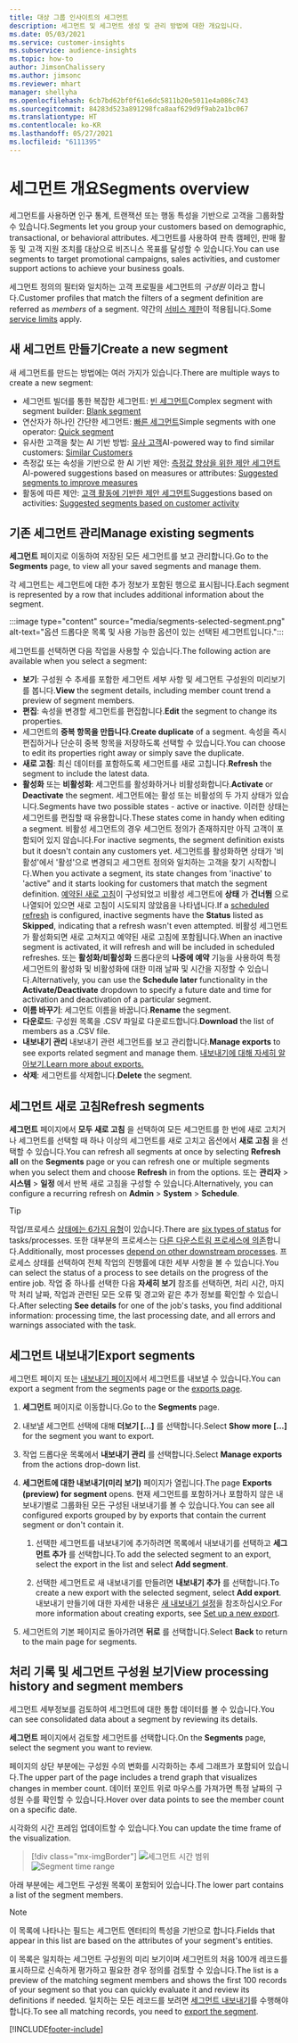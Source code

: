 ```yaml
---
title: 대상 그룹 인사이트의 세그먼트
description: 세그먼트 및 세그먼트 생성 및 관리 방법에 대한 개요입니다.
ms.date: 05/03/2021
ms.service: customer-insights
ms.subservice: audience-insights
ms.topic: how-to
author: JimsonChalissery
ms.author: jimsonc
ms.reviewer: mhart
manager: shellyha
ms.openlocfilehash: 6cb7bd62bf0f61e6dc5811b20e5011e4a086c743
ms.sourcegitcommit: 84283d523a891298fca8aaf629d9f9ab2a1bc067
ms.translationtype: HT
ms.contentlocale: ko-KR
ms.lasthandoff: 05/27/2021
ms.locfileid: "6111395"
---
```

# <a name="segments-overview"></a><span data-ttu-id="f22ec-103">세그먼트 개요</span><span class="sxs-lookup"><span data-stu-id="f22ec-103">Segments overview</span></span>

<span data-ttu-id="f22ec-104">세그먼트를 사용하면 인구 통계, 트랜잭션 또는 행동 특성을 기반으로 고객을 그룹화할 수 있습니다.</span><span class="sxs-lookup"><span data-stu-id="f22ec-104">Segments let you group your customers based on demographic, transactional, or behavioral attributes.</span></span> <span data-ttu-id="f22ec-105">세그먼트를 사용하여 판촉 캠페인, 판매 활동 및 고객 지원 조치를 대상으로 비즈니스 목표를 달성할 수 있습니다.</span><span class="sxs-lookup"><span data-stu-id="f22ec-105">You can use segments to target promotional campaigns, sales activities, and customer support actions to achieve your business goals.</span></span>

<span data-ttu-id="f22ec-106">세그먼트 정의의 필터와 일치하는 고객 프로필을 세그먼트의 *구성원* 이라고 합니다.</span><span class="sxs-lookup"><span data-stu-id="f22ec-106">Customer profiles that match the filters of a segment definition are referred as *members* of a segment.</span></span> <span data-ttu-id="f22ec-107">약간의 [서비스 제한](service-limits.md)이 적용됩니다.</span><span class="sxs-lookup"><span data-stu-id="f22ec-107">Some [service limits](service-limits.md) apply.</span></span>

## <a name="create-a-new-segment"></a><span data-ttu-id="f22ec-108">새 세그먼트 만들기</span><span class="sxs-lookup"><span data-stu-id="f22ec-108">Create a new segment</span></span>

<span data-ttu-id="f22ec-109">새 세그먼트를 만드는 방법에는 여러 가지가 있습니다.</span><span class="sxs-lookup"><span data-stu-id="f22ec-109">There are multiple ways to create a new segment:</span></span> 

- <span data-ttu-id="f22ec-110">세그먼트 빌더를 통한 복잡한 세그먼트: [빈 세그먼트](segment-builder.md#create-a-new-segment)</span><span class="sxs-lookup"><span data-stu-id="f22ec-110">Complex segment with segment builder: [Blank segment](segment-builder.md#create-a-new-segment)</span></span>
- <span data-ttu-id="f22ec-111">연산자가 하나인 간단한 세그먼트: [빠른 세그먼트](segment-builder.md#quick-segments)</span><span class="sxs-lookup"><span data-stu-id="f22ec-111">Simple segments with one operator: [Quick segment](segment-builder.md#quick-segments)</span></span>
- <span data-ttu-id="f22ec-112">유사한 고객을 찾는 AI 기반 방법: [유사 고객](find-similar-customer-segments.md)</span><span class="sxs-lookup"><span data-stu-id="f22ec-112">AI-powered way to find similar customers: [Similar Customers](find-similar-customer-segments.md)</span></span>
- <span data-ttu-id="f22ec-113">측정값 또는 속성을 기반으로 한 AI 기반 제안: [측정값 향상을 위한 제안 세그먼트](suggested-segments.md)</span><span class="sxs-lookup"><span data-stu-id="f22ec-113">AI-powered suggestions based on measures or attributes: [Suggested segments to improve measures](suggested-segments.md)</span></span>
- <span data-ttu-id="f22ec-114">활동에 따른 제안: [고객 활동에 기반한 제안 세그먼트](suggested-segments-activity.md)</span><span class="sxs-lookup"><span data-stu-id="f22ec-114">Suggestions based on activities: [Suggested segments based on customer activity](suggested-segments-activity.md)</span></span>

## <a name="manage-existing-segments"></a><span data-ttu-id="f22ec-115">기존 세그먼트 관리</span><span class="sxs-lookup"><span data-stu-id="f22ec-115">Manage existing segments</span></span>

<span data-ttu-id="f22ec-116">**세그먼트** 페이지로 이동하여 저장된 모든 세그먼트를 보고 관리합니다.</span><span class="sxs-lookup"><span data-stu-id="f22ec-116">Go to the **Segments** page, to view all your saved segments and manage them.</span></span>

<span data-ttu-id="f22ec-117">각 세그먼트는 세그먼트에 대한 추가 정보가 포함된 행으로 표시됩니다.</span><span class="sxs-lookup"><span data-stu-id="f22ec-117">Each segment is represented by a row that includes additional information about the segment.</span></span>

:::image type="content" source="media/segments-selected-segment.png" alt-text="옵션 드롭다운 목록 및 사용 가능한 옵션이 있는 선택된 세그먼트입니다.":::

<span data-ttu-id="f22ec-119">세그먼트를 선택하면 다음 작업을 사용할 수 있습니다.</span><span class="sxs-lookup"><span data-stu-id="f22ec-119">The following action are available when you select a segment:</span></span>

- <span data-ttu-id="f22ec-120">**보기**: 구성원 수 추세를 포함한 세그먼트 세부 사항 및 세그먼트 구성원의 미리보기를 봅니다.</span><span class="sxs-lookup"><span data-stu-id="f22ec-120">**View** the segment details, including member count trend a preview of segment members.</span></span>
- <span data-ttu-id="f22ec-121">**편집**: 속성을 변경할 세그먼트를 편집합니다.</span><span class="sxs-lookup"><span data-stu-id="f22ec-121">**Edit** the segment to change its properties.</span></span>
- <span data-ttu-id="f22ec-122">세그먼트의 **중복 항목을 만듭니다**.</span><span class="sxs-lookup"><span data-stu-id="f22ec-122">**Create duplicate** of a segment.</span></span> <span data-ttu-id="f22ec-123">속성을 즉시 편집하거나 단순히 중복 항목을 저장하도록 선택할 수 있습니다.</span><span class="sxs-lookup"><span data-stu-id="f22ec-123">You can choose to edit its properties right away or simply save the duplicate.</span></span>
- <span data-ttu-id="f22ec-124">**새로 고침**: 최신 데이터를 포함하도록 세그먼트를 새로 고칩니다.</span><span class="sxs-lookup"><span data-stu-id="f22ec-124">**Refresh** the segment to include the latest data.</span></span>
- <span data-ttu-id="f22ec-125">**활성화** 또는 **비활성화**: 세그먼트를 활성화하거나 비활성화합니다.</span><span class="sxs-lookup"><span data-stu-id="f22ec-125">**Activate** or **Deactivate** the segment.</span></span> <span data-ttu-id="f22ec-126">세그먼트에는 활성 또는 비활성의 두 가지 상태가 있습니다.</span><span class="sxs-lookup"><span data-stu-id="f22ec-126">Segments have two possible states - active or inactive.</span></span> <span data-ttu-id="f22ec-127">이러한 상태는 세그먼트를 편집할 때 유용합니다.</span><span class="sxs-lookup"><span data-stu-id="f22ec-127">These states come in handy when editing a segment.</span></span> <span data-ttu-id="f22ec-128">비활성 세그먼트의 경우 세그먼트 정의가 존재하지만 아직 고객이 포함되어 있지 않습니다.</span><span class="sxs-lookup"><span data-stu-id="f22ec-128">For inactive segments, the segment definition exists but it doesn't contain any customers yet.</span></span> <span data-ttu-id="f22ec-129">세그먼트를 활성화하면 상태가 '비활성'에서 '활성'으로 변경되고 세그먼트 정의와 일치하는 고객을 찾기 시작합니다.</span><span class="sxs-lookup"><span data-stu-id="f22ec-129">When you activate a segment, its state changes from 'inactive' to 'active" and it starts looking for customers that match the segment definition.</span></span> <span data-ttu-id="f22ec-130">[예약된 새로 고침](system.md#schedule-tab)이 구성되었고 비활성 세그먼트에 **상태** 가 **건너뜀** 으로 나열되어 있으면 새로 고침이 시도되지 않았음을 나타냅니다.</span><span class="sxs-lookup"><span data-stu-id="f22ec-130">If a [scheduled refresh](system.md#schedule-tab) is configured, inactive segments have the **Status** listed as **Skipped**, indicating that a refresh wasn't even attempted.</span></span> <span data-ttu-id="f22ec-131">비활성 세그먼트가 활성화되면 새로 고쳐지고 예약된 새로 고침에 포함됩니다.</span><span class="sxs-lookup"><span data-stu-id="f22ec-131">When an inactive segment is activated, it will refresh and will be included in scheduled refreshes.</span></span>
  <span data-ttu-id="f22ec-132">또는 **활성화/비활성화** 드롭다운의 **나중에 예약** 기능을 사용하여 특정 세그먼트의 활성화 및 비활성화에 대한 미래 날짜 및 시간을 지정할 수 있습니다.</span><span class="sxs-lookup"><span data-stu-id="f22ec-132">Alternatively, you can use the **Schedule later** functionality in the **Activate/Deactivate** dropdown to specify a future date and time for activation and deactivation of a particular segment.</span></span>
- <span data-ttu-id="f22ec-133">**이름 바꾸기**: 세그먼트 이름을 바꿉니다.</span><span class="sxs-lookup"><span data-stu-id="f22ec-133">**Rename** the segment.</span></span>
- <span data-ttu-id="f22ec-134">**다운로드**: 구성원 목록을 .CSV 파일로 다운로드합니다.</span><span class="sxs-lookup"><span data-stu-id="f22ec-134">**Download** the list of members as a .CSV file.</span></span>
- <span data-ttu-id="f22ec-135">**내보내기 관리** 내보내기 관련 세그먼트를 보고 관리합니다.</span><span class="sxs-lookup"><span data-stu-id="f22ec-135">**Manage exports** to see exports related segment and manage them.</span></span> [<span data-ttu-id="f22ec-136">내보내기에 대해 자세히 알아보기.</span><span class="sxs-lookup"><span data-stu-id="f22ec-136">Learn more about exports.</span></span>](export-destinations.md)
- <span data-ttu-id="f22ec-137">**삭제**: 세그먼트를 삭제합니다.</span><span class="sxs-lookup"><span data-stu-id="f22ec-137">**Delete** the segment.</span></span>

## <a name="refresh-segments"></a><span data-ttu-id="f22ec-138">세그먼트 새로 고침</span><span class="sxs-lookup"><span data-stu-id="f22ec-138">Refresh segments</span></span>

<span data-ttu-id="f22ec-139">**세그먼트** 페이지에서 **모두 새로 고침** 을 선택하여 모든 세그먼트를 한 번에 새로 고치거나 세그먼트를 선택할 때 하나 이상의 세그먼트를 새로 고치고 옵션에서 **새로 고침** 을 선택할 수 있습니다.</span><span class="sxs-lookup"><span data-stu-id="f22ec-139">You can refresh all segments at once by selecting **Refresh all** on the **Segments** page or you can refresh one or multiple segments when you select them and choose **Refresh** in from the options.</span></span> <span data-ttu-id="f22ec-140">또는 **관리자** > **시스템** > **일정** 에서 반복 새로 고침을 구성할 수 있습니다.</span><span class="sxs-lookup"><span data-stu-id="f22ec-140">Alternatively, you can configure a recurring refresh on **Admin** > **System** > **Schedule**.</span></span>

> [!TIP]
> <span data-ttu-id="f22ec-141">작업/프로세스 [상태에는 6가지 유형](system.md#status-types)이 있습니다.</span><span class="sxs-lookup"><span data-stu-id="f22ec-141">There are [six types of status](system.md#status-types) for tasks/processes.</span></span> <span data-ttu-id="f22ec-142">또한 대부분의 프로세스는 [다른 다운스트림 프로세스에 의존](system.md#refresh-policies)합니다.</span><span class="sxs-lookup"><span data-stu-id="f22ec-142">Additionally, most processes [depend on other downstream processes](system.md#refresh-policies).</span></span> <span data-ttu-id="f22ec-143">프로세스 상태를 선택하여 전체 작업의 진행률에 대한 세부 사항을 볼 수 있습니다.</span><span class="sxs-lookup"><span data-stu-id="f22ec-143">You can select the status of a process to see details on the progress of the entire job.</span></span> <span data-ttu-id="f22ec-144">작업 중 하나를 선택한 다음 **자세히 보기** 참조를 선택하면, 처리 시간, 마지막 처리 날짜, 작업과 관련된 모든 오류 및 경고와 같은 추가 정보를 확인할 수 있습니다.</span><span class="sxs-lookup"><span data-stu-id="f22ec-144">After selecting **See details** for one of the job's tasks, you find additional information: processing time, the last processing date, and all errors and warnings associated with the task.</span></span>

## <a name="export-segments"></a><span data-ttu-id="f22ec-145">세그먼트 내보내기</span><span class="sxs-lookup"><span data-stu-id="f22ec-145">Export segments</span></span>

<span data-ttu-id="f22ec-146">세그먼트 페이지 또는 [내보내기 페이지](export-destinations.md)에서 세그먼트를 내보낼 수 있습니다.</span><span class="sxs-lookup"><span data-stu-id="f22ec-146">You can export a segment from the segments page or the [exports page](export-destinations.md).</span></span> 

1. <span data-ttu-id="f22ec-147">**세그먼트** 페이지로 이동합니다.</span><span class="sxs-lookup"><span data-stu-id="f22ec-147">Go to the **Segments** page.</span></span>

1. <span data-ttu-id="f22ec-148">내보낼 세그먼트 선택에 대해 **더보기 [...]** 를 선택합니다.</span><span class="sxs-lookup"><span data-stu-id="f22ec-148">Select **Show more [...]** for the segment you want to export.</span></span>

1. <span data-ttu-id="f22ec-149">작업 드롭다운 목록에서 **내보내기 관리** 를 선택합니다.</span><span class="sxs-lookup"><span data-stu-id="f22ec-149">Select **Manage exports** from the actions drop-down list.</span></span>

1. <span data-ttu-id="f22ec-150">**세그먼트에 대한 내보내기(미리 보기)** 페이지가 열립니다.</span><span class="sxs-lookup"><span data-stu-id="f22ec-150">The page **Exports (preview) for segment** opens.</span></span> <span data-ttu-id="f22ec-151">현재 세그먼트를 포함하거나 포함하지 않은 내보내기별로 그룹화된 모든 구성된 내보내기를 볼 수 있습니다.</span><span class="sxs-lookup"><span data-stu-id="f22ec-151">You can see all configured exports grouped by by exports that contain the current segment or don't contain it.</span></span>

   1. <span data-ttu-id="f22ec-152">선택한 세그먼트를 내보내기에 추가하려면 목록에서 내보내기를 선택하고 **세그먼트 추가** 를 선택합니다.</span><span class="sxs-lookup"><span data-stu-id="f22ec-152">To add the selected segment to an export, select the export in the list and select **Add segment**.</span></span>

   1. <span data-ttu-id="f22ec-153">선택한 세그먼트로 새 내보내기를 만들려면 **내보내기 추가** 를 선택합니다.</span><span class="sxs-lookup"><span data-stu-id="f22ec-153">To create a new export with the selected segment, select **Add export**.</span></span> <span data-ttu-id="f22ec-154">내보내기 만들기에 대한 자세한 내용은 [새 내보내기 설정](export-destinations.md#set-up-a-new-export)을 참조하십시오.</span><span class="sxs-lookup"><span data-stu-id="f22ec-154">For more information about creating exports, see [Set up a new export](export-destinations.md#set-up-a-new-export).</span></span>

1. <span data-ttu-id="f22ec-155">세그먼트의 기본 페이지로 돌아가려면 **뒤로** 를 선택합니다.</span><span class="sxs-lookup"><span data-stu-id="f22ec-155">Select **Back** to return to the main page for segments.</span></span>

## <a name="view-processing-history-and-segment-members"></a><span data-ttu-id="f22ec-156">처리 기록 및 세그먼트 구성원 보기</span><span class="sxs-lookup"><span data-stu-id="f22ec-156">View processing history and segment members</span></span>

<span data-ttu-id="f22ec-157">세그먼트 세부정보를 검토하여 세그먼트에 대한 통합 데이터를 볼 수 있습니다.</span><span class="sxs-lookup"><span data-stu-id="f22ec-157">You can see consolidated data about a segment by reviewing its details.</span></span>

<span data-ttu-id="f22ec-158">**세그먼트** 페이지에서 검토할 세그먼트를 선택합니다.</span><span class="sxs-lookup"><span data-stu-id="f22ec-158">On the **Segments** page, select the segment you want to review.</span></span>

<span data-ttu-id="f22ec-159">페이지의 상단 부분에는 구성원 수의 변화를 시각화하는 추세 그래프가 포함되어 있습니다.</span><span class="sxs-lookup"><span data-stu-id="f22ec-159">The upper part of the page includes a trend graph that visualizes changes in member count.</span></span> <span data-ttu-id="f22ec-160">데이터 포인트 위로 마우스를 가져가면 특정 날짜의 구성원 수를 확인할 수 있습니다.</span><span class="sxs-lookup"><span data-stu-id="f22ec-160">Hover over data points to see the member count on a specific date.</span></span>

<span data-ttu-id="f22ec-161">시각화의 시간 프레임 업데이트할 수 있습니다.</span><span class="sxs-lookup"><span data-stu-id="f22ec-161">You can update the time frame of the visualization.</span></span>

> [!div class="mx-imgBorder"]
> <span data-ttu-id="f22ec-162">![세그먼트 시간 범위](media/segment-time-range.png "세그먼트 시간 범위")</span><span class="sxs-lookup"><span data-stu-id="f22ec-162">![Segment time range](media/segment-time-range.png "Segment time range")</span></span>

<span data-ttu-id="f22ec-163">아래 부분에는 세그먼트 구성원 목록이 포함되어 있습니다.</span><span class="sxs-lookup"><span data-stu-id="f22ec-163">The lower part contains a list of the segment members.</span></span>

> [!NOTE]
> <span data-ttu-id="f22ec-164">이 목록에 나타나는 필드는 세그먼트 엔터티의 특성을 기반으로 합니다.</span><span class="sxs-lookup"><span data-stu-id="f22ec-164">Fields that appear in this list are based on the attributes of your segment's entities.</span></span>
>
><span data-ttu-id="f22ec-165">이 목록은 일치하는 세그먼트 구성원의 미리 보기이며 세그먼트의 처음 100개 레코드를 표시하므로 신속하게 평가하고 필요한 경우 정의를 검토할 수 있습니다.</span><span class="sxs-lookup"><span data-stu-id="f22ec-165">The list is a preview of the matching segment members and shows the first 100 records of your segment so that you can quickly evaluate it and review its definitions if needed.</span></span> <span data-ttu-id="f22ec-166">일치하는 모든 레코드를 보려면 [세그먼트 내보내기](export-destinations.md)를 수행해야 합니다.</span><span class="sxs-lookup"><span data-stu-id="f22ec-166">To see all matching records, you need to [export the segment](export-destinations.md).</span></span>

[!INCLUDE[footer-include](../includes/footer-banner.md)] 
